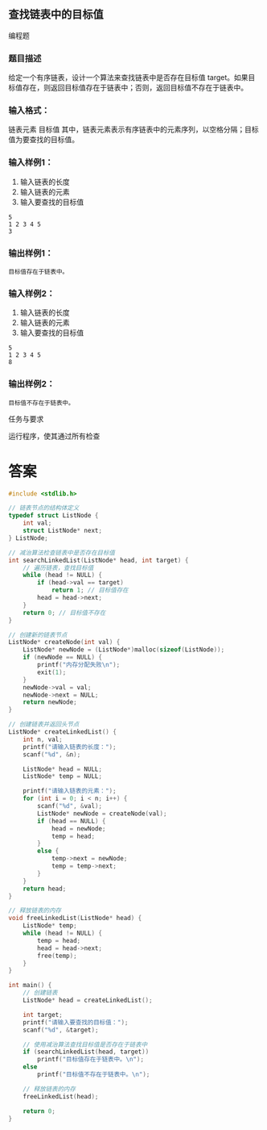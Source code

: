 ## 查找链表中的目标值

编程题

### 题目描述

给定一个有序链表，设计一个算法来查找链表中是否存在目标值 target。如果目标值存在，则返回目标值存在于链表中；否则，返回目标值不存在于链表中。

### 输入格式：

链表元素 目标值
其中，链表元素表示有序链表中的元素序列，以空格分隔；目标值为要查找的目标值。

### 输入样例1：

1. 输入链表的长度
2. 输入链表的元素
3. 输入要查找的目标值

```
5
1 2 3 4 5
3
```

### 输出样例1：

```
目标值存在于链表中。
```

### 输入样例2：

1. 输入链表的长度
2. 输入链表的元素
3. 输入要查找的目标值

```
5
1 2 3 4 5
8
```

### 输出样例2：

```
目标值不存在于链表中。
```

任务与要求

运行程序，使其通过所有检查

# 答案
```c
#include <stdlib.h>

// 链表节点的结构体定义
typedef struct ListNode {
    int val;
    struct ListNode* next;
} ListNode;

// 减治算法检查链表中是否存在目标值
int searchLinkedList(ListNode* head, int target) {
    // 遍历链表，查找目标值
    while (head != NULL) {
        if (head->val == target)
            return 1; // 目标值存在
        head = head->next;
    }
    return 0; // 目标值不存在
}

// 创建新的链表节点
ListNode* createNode(int val) {
    ListNode* newNode = (ListNode*)malloc(sizeof(ListNode));
    if (newNode == NULL) {
        printf("内存分配失败\n");
        exit(1);
    }
    newNode->val = val;
    newNode->next = NULL;
    return newNode;
}

// 创建链表并返回头节点
ListNode* createLinkedList() {
    int n, val;
    printf("请输入链表的长度：");
    scanf("%d", &n);

    ListNode* head = NULL;
    ListNode* temp = NULL;

    printf("请输入链表的元素：");
    for (int i = 0; i < n; i++) {
        scanf("%d", &val);
        ListNode* newNode = createNode(val);
        if (head == NULL) {
            head = newNode;
            temp = head;
        }
        else {
            temp->next = newNode;
            temp = temp->next;
        }
    }
    return head;
}

// 释放链表的内存
void freeLinkedList(ListNode* head) {
    ListNode* temp;
    while (head != NULL) {
        temp = head;
        head = head->next;
        free(temp);
    }
}

int main() {
    // 创建链表
    ListNode* head = createLinkedList();

    int target;
    printf("请输入要查找的目标值：");
    scanf("%d", &target);

    // 使用减治算法查找目标值是否存在于链表中
    if (searchLinkedList(head, target))
        printf("目标值存在于链表中。\n");
    else
        printf("目标值不存在于链表中。\n");

    // 释放链表的内存
    freeLinkedList(head);

    return 0;
}
```